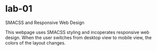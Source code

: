 # lab-01
SMACSS and Responsive Web Design

This webpage uses SMACSS styling and incoperates responsive web design.
When the user switches from desktop view to mobile view, the colors of the layout changes.
